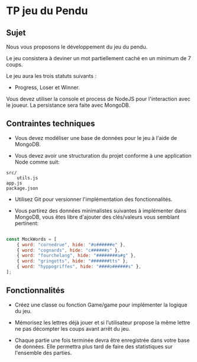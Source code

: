 
# TP jeu du Pendu

## Sujet

Nous vous proposons le développement du jeu du pendu.

Le jeu consistera à deviner un mot partiellement caché en un minimum de 7 coups.

Le jeu aura les trois statuts suivants :

- Progress, Loser et Winner.

Vous devez utiliser la console et process de NodeJS pour l'interaction avec le joueur. La persistance sera faite avec MongoDB.

## Contraintes techniques

- Vous devez modéliser une base de données pour le jeu à l'aide de MongoDB. 

- Vous devez avoir une structuration du projet conforme à une application Node comme suit:

```text
src/
    utils.js
app.js
package.json
```

- Utilisez Git pour versionner l'implémentation des fonctionnalités.

- Vous partirez des données minimalistes suivantes à implémenter dans MongoDB, vous êtes libre d'ajouter des clés/valeurs vous semblant pertinent:

```js

const MockWords = [
    { word: "cornedrue", hide: "#o######e" },
    { word: "cognards", hide: "c######s" },
    { word: "fourchelang", hide: "########a#g" },
    { word: "gringotts", hide: "#######tts" },
    { word: "hyppogriffes", hide: "####o######s" },
];
```

## Fonctionnalités

- Créez une classe ou fonction Game/game pour implémenter la logique du jeu.

- Mémorisez les lettres déjà jouer et si l’utilisateur propose la même lettre ne pas décompter les coups avant arrêt du jeu.

- Chaque partie une fois terminée devra être enregistrée dans votre base de données. Elle permettra plus tard de faire des statistiques sur l'ensemble des parties.

